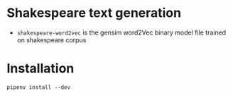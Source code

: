 # Shakespeare text generation

- `shakespeare-word2vec` is the gensim word2Vec binary model file trained on shakespeare corpus 

# Installation

`pipenv install --dev`

